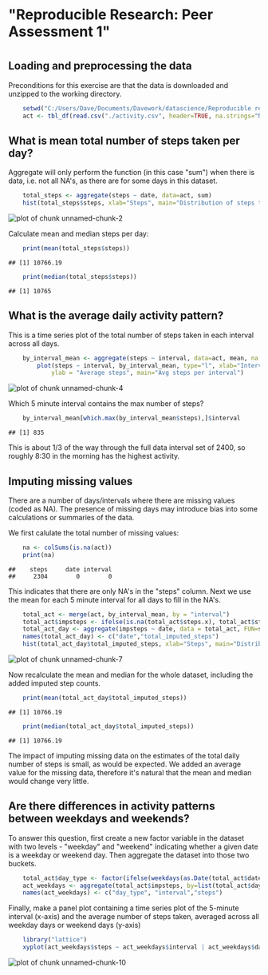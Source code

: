 # "Reproducible Research: Peer Assessment 1"
# 
## Loading and preprocessing the data
Preconditions for this exercise are that the data is downloaded and unzipped to the working directory.

```r
    setwd("C:/Users/Dave/Documents/Davework/datascience/Reproducible research/")
    act <- tbl_df(read.csv("./activity.csv", header=TRUE, na.strings="NA", stringsAsFactors = FALSE))
```
## What is mean total number of steps taken per day?
Aggregate will only perform the function (in this case "sum") when there is data, i.e. not all NA's, as there are for some days in this dataset.

```r
    total_steps <- aggregate(steps ~ date, data=act, sum)
    hist(total_steps$steps, xlab="Steps", main="Distribution of steps taken per day", breaks=nrow(total_steps))
```

![plot of chunk unnamed-chunk-2](figure/unnamed-chunk-2-1.png) 

Calculate mean and median steps per day:

```r
    print(mean(total_steps$steps))
```

```
## [1] 10766.19
```

```r
    print(median(total_steps$steps))
```

```
## [1] 10765
```
## What is the average daily activity pattern?
This is a time series plot of the total number of steps taken in each interval across all days.

```r
    by_interval_mean <- aggregate(steps ~ interval, data=act, mean, na.rm=TRUE)
        plot(steps ~ interval, by_interval_mean, type="l", xlab="Interval", 
            ylab = "Average steps", main="Avg steps per interval")
```

![plot of chunk unnamed-chunk-4](figure/unnamed-chunk-4-1.png) 

Which 5 minute interval contains the max number of steps?

```r
    by_interval_mean[which.max(by_interval_mean$steps),]$interval
```

```
## [1] 835
```
This is about 1/3 of the way through the full data interval set of 2400, so roughly 8:30 in the morning has the highest activity.

## Imputing missing values
There are a number of days/intervals where there are missing values (coded as NA). The presence of missing days may introduce bias into some calculations or summaries of the data.  

We first calulate the total number of missing values:

```r
    na <- colSums(is.na(act))
    print(na)
```

```
##    steps     date interval 
##     2304        0        0
```

This indicates that there are only NA's in the "steps" column.
Next we use the mean for each 5 minute interval for all days to fill in the NA's.



```r
    total_act <- merge(act, by_interval_mean, by = "interval")
    total_act$impsteps <- ifelse(is.na(total_act$steps.x), total_act$steps.y, total_act$steps.x)
    total_act_day <- aggregate(impsteps ~ date, data = total_act, FUN=sum)
    names(total_act_day) <- c("date","total_imputed_steps")
    hist(total_act_day$total_imputed_steps, xlab="Steps", main="Distribution of steps taken per day", breaks=nrow(total_steps))
```

![plot of chunk unnamed-chunk-7](figure/unnamed-chunk-7-1.png) 

Now recalculate the mean and median for the whole dataset, including the added imputed step counts.

```r
    print(mean(total_act_day$total_imputed_steps))
```

```
## [1] 10766.19
```

```r
    print(median(total_act_day$total_imputed_steps))
```

```
## [1] 10766.19
```

The impact of imputing missing data on the estimates of the total daily number of steps is small, as would be expected.  We added an average value for the missing data, therefore it's natural that the mean and median would change very little.
## Are there differences in activity patterns between weekdays and weekends?
To answer this question, first create a new factor variable in the dataset with two levels - "weekday" and "weekend" indicating whether a given date is a weekday or weekend day.  Then aggregate the dataset into those two buckets.

```r
    total_act$day_type <- factor(ifelse(weekdays(as.Date(total_act$date)) %in% c("Saturday", "Sunday"), "weekend", "weekday"))
    act_weekdays <- aggregate(total_act$impsteps, by=list(total_act$day_type, total_act$interval), FUN=mean)
    names(act_weekdays) <- c("day_type", "interval","steps")
```
Finally, make a panel plot containing a time series plot of the 5-minute interval (x-axis) and the average number of steps taken, averaged across all weekday days or weekend days (y-axis)

```r
    library("lattice")
    xyplot(act_weekdays$steps ~ act_weekdays$interval | act_weekdays$day_type, type = "l", xlab="Interval", ylab="Average steps", layout = c(1,2))
```

![plot of chunk unnamed-chunk-10](figure/unnamed-chunk-10-1.png) 
